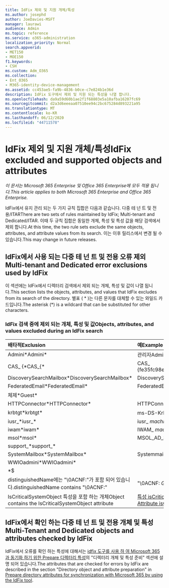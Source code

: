 ```yaml
---
title: IdFix 제외 및 지원 개체/특성
ms.author: josephd
author: JoeDavies-MSFT
manager: laurawi
audience: Admin
ms.topic: reference
ms.service: o365-administration
localization_priority: Normal
search.appverid:
- MET150
- MOE150
f1.keywords:
- CSH
ms.custom: Adm_O365
ms.collection:
- Ent_O365
- M365-identity-device-management
ms.assetid: cc453ae5-fa9b-4836-b0ce-c7e824b1e36d
description: IdFix 도구에서 제외 및 지원 되는 특성을 나열 합니다.
ms.openlocfilehash: da9a59d60b1ae2f1f68803e5a10afba16207fc69
ms.sourcegitcommit: d2a3d6eeeaa07510ee94c2bc675284d893221a95
ms.translationtype: MT
ms.contentlocale: ko-KR
ms.lasthandoff: 06/12/2020
ms.locfileid: "44711578"
---
```

# <a name="idfix-excluded-and-supported-objects-and-attributes"></a><span data-ttu-id="d1dc3-103">IdFix 제외 및 지원 개체/특성</span><span class="sxs-lookup"><span data-stu-id="d1dc3-103">IdFix excluded and supported objects and attributes</span></span>

<span data-ttu-id="d1dc3-104">*이 문서는 Microsoft 365 Enterprise 및 Office 365 Enterprise에 모두 적용 됩니다.*</span><span class="sxs-lookup"><span data-stu-id="d1dc3-104">*This article applies to both Microsoft 365 Enterprise and Office 365 Enterprise.*</span></span>

<span data-ttu-id="d1dc3-105">IdFix에서 유지 관리 되는 두 가지 규칙 집합은 다음과 같습니다. 다중 테 넌 트 및 전용/ITAR</span><span class="sxs-lookup"><span data-stu-id="d1dc3-105">There are two sets of rules maintained by IdFix; Multi-tenant and Dedicated/ITAR.</span></span> <span data-ttu-id="d1dc3-106">이때 두 규칙 집합은 동일한 개체, 특성 및 특성 값을 해당 검색에서 제외 합니다.</span><span class="sxs-lookup"><span data-stu-id="d1dc3-106">At this time, the two rule sets exclude the same objects, attributes, and attribute values from its search.</span></span> <span data-ttu-id="d1dc3-107">이는 이후 릴리스에서 변경 될 수 있습니다.</span><span class="sxs-lookup"><span data-stu-id="d1dc3-107">This may change in future releases.</span></span>
  
## <a name="multi-tenant-and-dedicated-error-exclusions-used-by-idfix"></a><span data-ttu-id="d1dc3-108">IdFix에서 사용 되는 다중 테 넌 트 및 전용 오류 제외</span><span class="sxs-lookup"><span data-stu-id="d1dc3-108">Multi-tenant and Dedicated error exclusions used by IdFix</span></span>
<span data-ttu-id="d1dc3-109">이 섹션에는 IdFix에서 디렉터리 검색에서 제외 되는 개체, 특성 및 값이 나열 됩니다.</span><span class="sxs-lookup"><span data-stu-id="d1dc3-109">This section lists the objects, attributes, and values that IdFix excludes from its search of the directory.</span></span> <span data-ttu-id="d1dc3-110">별표 ( \* )는 다른 문자를 대체할 수 있는 와일드 카드입니다.</span><span class="sxs-lookup"><span data-stu-id="d1dc3-110">The asterisk (\*) is a wildcard that can be substituted for other characters.</span></span>
  
### <a name="objects-attributes-and-values-excluded-during-an-idfix-search"></a><span data-ttu-id="d1dc3-111">IdFix 검색 중에 제외 되는 개체, 특성 및 값</span><span class="sxs-lookup"><span data-stu-id="d1dc3-111">Objects, attributes, and values excluded during an IdFix search</span></span>

|<span data-ttu-id="d1dc3-112">**배타적**</span><span class="sxs-lookup"><span data-stu-id="d1dc3-112">**Exclusion**</span></span>|<span data-ttu-id="d1dc3-113">**예**</span><span class="sxs-lookup"><span data-stu-id="d1dc3-113">**Example**</span></span>|
|:-----|:-----|
|<span data-ttu-id="d1dc3-114">Admini\*</span><span class="sxs-lookup"><span data-stu-id="d1dc3-114">Admini\*</span></span> |<span data-ttu-id="d1dc3-115">관리자</span><span class="sxs-lookup"><span data-stu-id="d1dc3-115">Administrator</span></span> |
|<span data-ttu-id="d1dc3-116">CAS_ {\*</span><span class="sxs-lookup"><span data-stu-id="d1dc3-116">CAS_{\*</span></span>  |<span data-ttu-id="d1dc3-117">CAS_ {fe35fc98e69e4d08}</span><span class="sxs-lookup"><span data-stu-id="d1dc3-117">CAS_{fe35fc98e69e4d08}</span></span> |
|<span data-ttu-id="d1dc3-118">DiscoverySearchMailbox\*</span><span class="sxs-lookup"><span data-stu-id="d1dc3-118">DiscoverySearchMailbox\*</span></span>  |<span data-ttu-id="d1dc3-119">DiscoverySearchMailbox</span><span class="sxs-lookup"><span data-stu-id="d1dc3-119">DiscoverySearchMailbox</span></span>  |
|<span data-ttu-id="d1dc3-120">FederatedEmail\*</span><span class="sxs-lookup"><span data-stu-id="d1dc3-120">FederatedEmail\*</span></span> |<span data-ttu-id="d1dc3-121">FederatedEmail.</span><span class="sxs-lookup"><span data-stu-id="d1dc3-121">FederatedEmail.</span></span> <span data-ttu-id="d1dc3-122">*GUID*</span><span class="sxs-lookup"><span data-stu-id="d1dc3-122">*GUID*</span></span> |
|<span data-ttu-id="d1dc3-123">체제\*</span><span class="sxs-lookup"><span data-stu-id="d1dc3-123">Guest\*</span></span> ||
|<span data-ttu-id="d1dc3-124">HTTPConnector\*</span><span class="sxs-lookup"><span data-stu-id="d1dc3-124">HTTPConnector\*</span></span>  |<span data-ttu-id="d1dc3-125">HTTPConnector</span><span class="sxs-lookup"><span data-stu-id="d1dc3-125">HTTPConnector</span></span> |
|<span data-ttu-id="d1dc3-126">krbtgt\*</span><span class="sxs-lookup"><span data-stu-id="d1dc3-126">krbtgt\*</span></span> |<span data-ttu-id="d1dc3-127">ms-DS-KrbTgt-링크</span><span class="sxs-lookup"><span data-stu-id="d1dc3-127">ms-DS-KrbTgt-Link</span></span> |
|<span data-ttu-id="d1dc3-128">iusr_\*</span><span class="sxs-lookup"><span data-stu-id="d1dc3-128">iusr_\*</span></span> |<span data-ttu-id="d1dc3-129">iusr_ *machinename*</span><span class="sxs-lookup"><span data-stu-id="d1dc3-129">iusr_ *machinename*</span></span> |
|<span data-ttu-id="d1dc3-130">iwam\*</span><span class="sxs-lookup"><span data-stu-id="d1dc3-130">iwam\*</span></span>  |<span data-ttu-id="d1dc3-131">IWAM_ *machinename*</span><span class="sxs-lookup"><span data-stu-id="d1dc3-131">IWAM_ *machinename*</span></span> |
|<span data-ttu-id="d1dc3-132">msol\*</span><span class="sxs-lookup"><span data-stu-id="d1dc3-132">msol\*</span></span> |<span data-ttu-id="d1dc3-133">MSOL_AD_SYNC</span><span class="sxs-lookup"><span data-stu-id="d1dc3-133">MSOL_AD_SYNC</span></span> |
|<span data-ttu-id="d1dc3-134">support_\*</span><span class="sxs-lookup"><span data-stu-id="d1dc3-134">support_\*</span></span> ||
|<span data-ttu-id="d1dc3-135">SystemMailbox\*</span><span class="sxs-lookup"><span data-stu-id="d1dc3-135">SystemMailbox\*</span></span> |<span data-ttu-id="d1dc3-136">Systemmailbox { *GUID* }</span><span class="sxs-lookup"><span data-stu-id="d1dc3-136">Systemmailbox{ *GUID*  }</span></span>|
|<span data-ttu-id="d1dc3-137">WWIOadmini\*</span><span class="sxs-lookup"><span data-stu-id="d1dc3-137">WWIOadmini\*</span></span>  ||
|\*$ ||
|<span data-ttu-id="d1dc3-138">distinguishedName에는 "\0ACNF:"가 포함 되어 있습니다.</span><span class="sxs-lookup"><span data-stu-id="d1dc3-138">distinguishedName contains "\0ACNF:"</span></span>|<span data-ttu-id="d1dc3-139">"\0ACNF: *GUID* "</span><span class="sxs-lookup"><span data-stu-id="d1dc3-139">"\0ACNF: *GUID*  "</span></span> |
|<span data-ttu-id="d1dc3-140">IsCriticalSystemObject 특성을 포함 하는 개체</span><span class="sxs-lookup"><span data-stu-id="d1dc3-140">Object contains the IsCriticalSystemObject attribute</span></span> |<span data-ttu-id="d1dc3-141">[특성 isCriticalSystemObject](https://go.microsoft.com/fwlink/p/?LinkId=401169)를 참조 하세요.</span><span class="sxs-lookup"><span data-stu-id="d1dc3-141">See [Attribute isCriticalSystemObject](https://go.microsoft.com/fwlink/p/?LinkId=401169).</span></span> |
   
## <a name="multi-tenant-and-dedicated-objects-and-attributes-checked-by-idfix"></a><span data-ttu-id="d1dc3-142">IdFix에서 확인 하는 다중 테 넌 트 및 전용 개체 및 특성</span><span class="sxs-lookup"><span data-stu-id="d1dc3-142">Multi-Tenant and Dedicated objects and attributes checked by IdFix</span></span>
<span data-ttu-id="d1dc3-143">IdFix에서 오류를 확인 하는 특성에 대해서는 [idfix 도구를 사용 하 여 Microsoft 365과 동기화 하기 위한 Prepare 디렉터리 특성](prepare-directory-attributes-for-synch-with-idfix.md)의 "디렉터리 개체 및 특성 준비" 섹션에 설명 되어 있습니다.</span><span class="sxs-lookup"><span data-stu-id="d1dc3-143">The attributes that are checked for errors by IdFix are described in the section "Directory object and attribute preparation" in [Prepare directory attributes for synchronization with Microsoft 365 by using the IdFix tool](prepare-directory-attributes-for-synch-with-idfix.md).</span></span>
  

